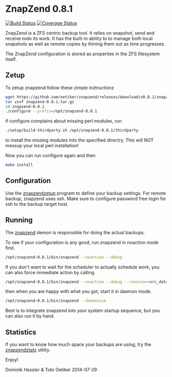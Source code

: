 ZnapZend 0.8.1
==============

[![Build Status](https://travis-ci.org/oetiker/znapzend.svg?branch=master)](https://travis-ci.org/oetiker/znapzend)
[![Coverage Status](https://img.shields.io/coveralls/oetiker/znapzend.svg)](https://coveralls.io/r/oetiker/znapzend?branch=master)

ZnapZend is a ZFS centric backup tool. It relies on snapshot, send and
receive todo its work. It has the built-in ability to to manage both local
snapshots as well as remote copies by thining them out as time progresses.

The ZnapZend configuration is stored as properties in the ZFS filesystem
itself.

Zetup
-----

To zetup znapzend follow these zimple inztructionz

```sh
wget https://github.com/oetiker/znapzend/releases/download/v0.8.1/znapzend-0.8.1.tar.gz
tar zxvf znapzend-0.8.1.tar.gz
cd znapzend-0.8.1
./configure --prefix=/opt/znapzend-0.8.1
```
if configure complains about missing perl modules, run

```sh
./setup/build-thirdparty.sh /opt/znapzend-0.8.1/thirdparty
```

to install the missing modules into the specified directry. This will NOT messup your local perl installation!

Now you can run configure again and then

```sh
make install
```

Configuration
-------------

Use the [znapzendzetup](doc/znapzendzetup.pod) program to define your backup settings. For remote backup, znapzend uses ssh.
Make sure to configure password free login for ssh to the backup target host.

Running
-------

The [znapzend](doc/znapzend.pod) demon is responsible for doing the actual backups. 

To see if your configuration is any good, run znapzend in noaction mode first.

```sh
/opt/znapzend-0.8.1/bin/znapzend --noaction --debug
```

If you don't want to wait for the scheduler to actually schedule work, you can also force immediate action by calling

```sh
/opt/znapzend-0.8.1/bin/znapzend --noaction --debug --runonce=<src_dataset>
``` 

then when you are happy with what you got, start it in daemon mode.

```sh
/opt/znapzend-0.8.1/bin/znapzend --daemonize
```
 
Best is to integrate znapzend into your system startup sequence, but you can also
run it by hand.

Statistics
----------

If you want to know how much space your backups are using, try the [znapzendztatz](doc/znapzendztatz.pod) utility.


Enjoy!

Dominik Hassler & Tobi Oetiker
2014-07-29
